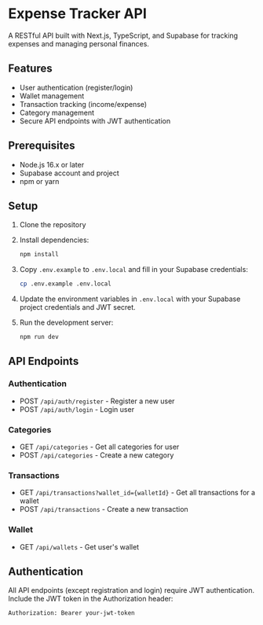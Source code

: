 # Expense Tracker API

A RESTful API built with Next.js, TypeScript, and Supabase for tracking expenses and managing personal finances.

## Features

- User authentication (register/login)
- Wallet management
- Transaction tracking (income/expense)
- Category management
- Secure API endpoints with JWT authentication

## Prerequisites

- Node.js 16.x or later
- Supabase account and project
- npm or yarn

## Setup

1. Clone the repository
2. Install dependencies:
   ```bash
   npm install
   ```

3. Copy `.env.example` to `.env.local` and fill in your Supabase credentials:
   ```bash
   cp .env.example .env.local
   ```

4. Update the environment variables in `.env.local` with your Supabase project credentials and JWT secret.

5. Run the development server:
   ```bash
   npm run dev
   ```

## API Endpoints

### Authentication
- POST `/api/auth/register` - Register a new user
- POST `/api/auth/login` - Login user

### Categories
- GET `/api/categories` - Get all categories for user
- POST `/api/categories` - Create a new category

### Transactions
- GET `/api/transactions?wallet_id={walletId}` - Get all transactions for a wallet
- POST `/api/transactions` - Create a new transaction

### Wallet
- GET `/api/wallets` - Get user's wallet

## Authentication

All API endpoints (except registration and login) require JWT authentication. Include the JWT token in the Authorization header:

```
Authorization: Bearer your-jwt-token
```
